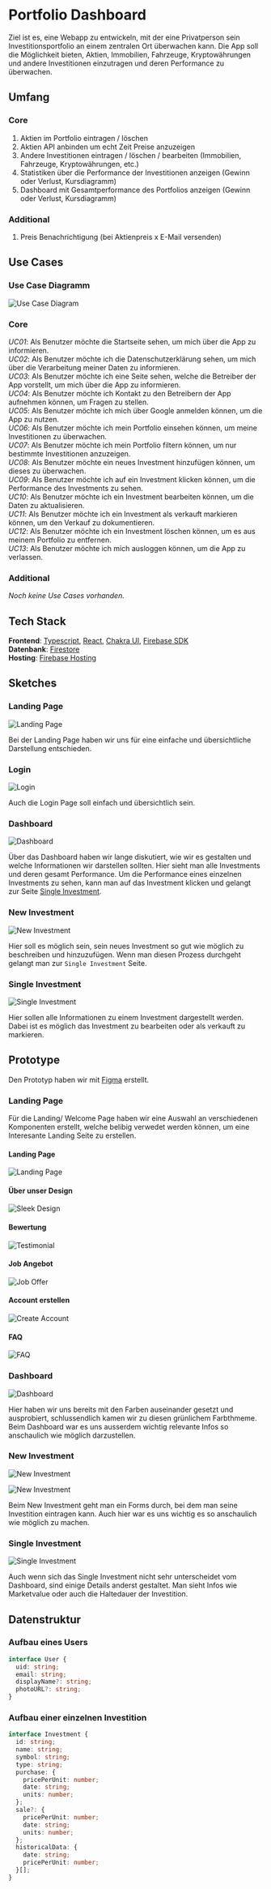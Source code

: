 # Portfolio Dashboard

Ziel ist es, eine Webapp zu entwickeln, mit der eine Privatperson sein Investitionsportfolio an einem zentralen Ort überwachen kann. Die App soll die Möglichkeit bieten, Aktien, Immobilien, Fahrzeuge, Kryptowährungen und andere Investitionen einzutragen und deren Performance zu überwachen.

## Umfang

### Core

1. Aktien im Portfolio eintragen / löschen
2. Aktien API anbinden um echt Zeit Preise anzuzeigen
3. Andere Investitionen eintragen / löschen / bearbeiten (Immobilien, Fahrzeuge, Kryptowährungen, etc.)
4. Statistiken über die Performance der Investitionen anzeigen (Gewinn oder Verlust, Kursdiagramm)
5. Dashboard mit Gesamtperformance des Portfolios anzeigen (Gewinn oder Verlust, Kursdiagramm)

### Additional

1. Preis Benachrichtigung (bei Aktienpreis x E-Mail versenden)

## Use Cases

### Use Case Diagramm

![Use Case Diagram](docs/use-case-diagram.png)

### Core

_UC01_: Als Benutzer möchte die Startseite sehen, um mich über die App zu informieren. \
_UC02_: Als Benutzer möchte ich die Datenschutzerklärung sehen, um mich über die Verarbeitung meiner Daten zu informieren. \
_UC03_: Als Benutzer möchte ich eine Seite sehen, welche die Betreiber der App vorstellt, um mich über die App zu informieren. \
_UC04_: Als Benutzer möchte ich Kontakt zu den Betreibern der App aufnehmen können, um Fragen zu stellen. \
_UC05_: Als Benutzer möchte ich mich über Google anmelden können, um die App zu nutzen. \
_UC06_: Als Benutzer möchte ich mein Portfolio einsehen können, um meine Investitionen zu überwachen. \
_UC07_: Als Benutzer möchte ich mein Portfolio filtern können, um nur bestimmte Investitionen anzuzeigen. \
_UC08_: Als Benutzer möchte ein neues Investment hinzufügen können, um dieses zu überwachen. \
_UC09_: Als Benutzer möchte ich auf ein Investment klicken können, um die Performance des Investments zu sehen. \
_UC10_: Als Benutzer möchte ich ein Investment bearbeiten können, um die Daten zu aktualisieren. \
_UC11_: Als Benutzer möchte ich ein Investment als verkauft markieren können, um den Verkauf zu dokumentieren. \
_UC12_: Als Benutzer möchte ich ein Investment löschen können, um es aus meinem Portfolio zu entfernen. \
_UC13_: Als Benutzer möchte ich mich ausloggen können, um die App zu verlassen.

### Additional

_Noch keine Use Cases vorhanden._

## Tech Stack

**Frontend**: [Typescript](https://www.typescriptlang.org/), [React](https://react.dev), [Chakra UI](https://chakra-ui.com/), [Firebase SDK](https://firebase.google.com/docs/web/setup) \
**Datenbank**: [Firestore](https://firebase.google.com/docs/firestore) \
**Hosting**: [Firebase Hosting](https://firebase.google.com/docs/hosting)

## Sketches

### Landing Page

![Landing Page](docs/sketches/landingpage-sketch.png)

Bei der Landing Page haben wir uns für eine einfache und übersichtliche Darstellung entschieden.

### Login

![Login](docs/sketches/login-sketch.png)

Auch die Login Page soll einfach und übersichtlich sein.

### Dashboard

![Dashboard](docs/sketches/dashboard-sketch.png)

Über das Dashboard haben wir lange diskutiert, wie wir es gestalten und welche Informationen wir darstellen sollten.
Hier sieht man alle Investments und deren gesamt Performance. Um die Performance eines einzelnen Investments zu sehen, kann man auf das Investment klicken und gelangt zur Seite [Single Investment](#single-investment).

### New Investment

![New Investment](docs/sketches/new-investment-sketch.png)

Hier soll es möglich sein, sein neues Investment so gut wie möglich zu beschreiben und hinzuzufügen. Wenn man diesen Prozess durchgeht gelangt man zur `Single Investment` Seite.

### Single Investment

![Single Investment](docs/sketches/single-investment-sketch.png)

Hier sollen alle Informationen zu einem Investment dargestellt werden. Dabei ist es möglich das Investment zu bearbeiten oder als verkauft zu markieren.

## Prototype

Den Prototyp haben wir mit [Figma](https://www.figma.com/) erstellt.

### Landing Page

Für die Landing/ Welcome Page haben wir eine Auswahl an verschiedenen Komponenten erstellt, welche belibig verwedet werden können, um eine Interesante Landing Seite zu erstellen.

#### Landing Page

![Landing Page](docs/prototypes/landing-page.png)

#### Über unser Design

![Sleek Design](docs/prototypes/3D-dashboard-design.png)

#### Bewertung

![Testimonial](docs/prototypes/testimonial.png)

#### Job Angebot

![Job Offer](docs/prototypes/job-offer.png)

#### Account erstellen

![Create Account](docs/prototypes/create-account-now.png)

#### FAQ

![FAQ](docs/prototypes/simple-faq.png)

### Dashboard

![Dashboard](docs/prototypes/dashboard-prototype.png)

Hier haben wir uns bereits mit den Farben auseinander gesetzt und ausprobiert, schlussendlich kamen wir zu diesen grünlichem Farbthmeme. Beim Dashboard war es uns ausserdem wichtig relevante Infos so anschaulich wie möglich darzustellen.

### New Investment

![New Investment](docs/prototypes/new-investment-1-prototype.png)

![New Investment](docs/prototypes/new-investment-2-prototype.png)

Beim New Investment geht man ein Forms durch, bei dem man seine Investition eintragen kann. Auch hier war es uns wichtig es so anschaulich wie möglich zu machen.

### Single Investment

![Single Investment](docs/prototypes/single-investment-prototype.png)

Auch wenn sich das Single Investment nicht sehr unterscheidet vom Dashboard, sind einige Details anderst gestaltet. Man sieht Infos wie Marketvalue oder auch die Haltedauer der Investition.

## Datenstruktur

### Aufbau eines Users

```ts
interface User {
  uid: string;
  email: string;
  displayName?: string;
  photoURL?: string;
}
```

### Aufbau einer einzelnen Investition

```ts
interface Investment {
  id: string;
  name: string;
  symbol: string;
  type: string;
  purchase: {
    pricePerUnit: number;
    date: string;
    units: number;
  };
  sale?: {
    pricePerUnit: number;
    date: string;
    units: number;
  };
  historicalData: {
    date: string;
    pricePerUnit: number;
  }[];
}
```
